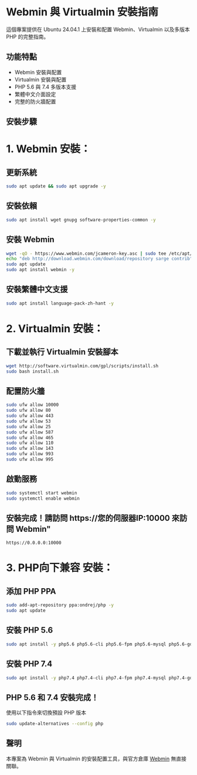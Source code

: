 # Webmin 與 Virtualmin 安裝指南

這個專案提供在 Ubuntu 24.04.1 上安裝和配置 Webmin、Virtualmin 以及多版本 PHP 的完整指南。

## 功能特點

- Webmin 安裝與配置
- Virtualmin 安裝與配置
- PHP 5.6 與 7.4 多版本支援
- 繁體中文介面設定
- 完整的防火牆配置

## 安裝步驟

# 1. Webmin 安裝：

## 更新系統
```bash
sudo apt update && sudo apt upgrade -y
```
## 安裝依賴
```bash
sudo apt install wget gnupg software-properties-common -y
```
## 安裝 Webmin
```bash
wget -qO - https://www.webmin.com/jcameron-key.asc | sudo tee /etc/apt/trusted.gpg.d/webmin.asc
echo "deb http://download.webmin.com/download/repository sarge contrib" | sudo tee /etc/apt/sources.list.d/webmin.list
sudo apt update
sudo apt install webmin -y
```
## 安裝繁體中文支援
```bash
sudo apt install language-pack-zh-hant -y
```

# 2. Virtualmin 安裝：
## 下載並執行 Virtualmin 安裝腳本
```bash
wget http://software.virtualmin.com/gpl/scripts/install.sh
sudo bash install.sh
```
## 配置防火牆
```bash
sudo ufw allow 10000
sudo ufw allow 80
sudo ufw allow 443
sudo ufw allow 53
sudo ufw allow 25
sudo ufw allow 587
sudo ufw allow 465
sudo ufw allow 110
sudo ufw allow 143
sudo ufw allow 993
sudo ufw allow 995
```
## 啟動服務
```bash
sudo systemctl start webmin
sudo systemctl enable webmin
```

## 安裝完成！請訪問 https://您的伺服器IP:10000 來訪問 Webmin"
```瀏覽器
https://0.0.0.0:10000 
```

# 3. PHP向下兼容 安裝：
## 添加 PHP PPA
```bash
sudo add-apt-repository ppa:ondrej/php -y
sudo apt update
```
## 安裝 PHP 5.6
```bash
sudo apt install -y php5.6 php5.6-cli php5.6-fpm php5.6-mysql php5.6-gd php5.6-curl php5.6-mbstring
```
## 安裝 PHP 7.4
```bash
sudo apt install -y php7.4 php7.4-cli php7.4-fpm php7.4-mysql php7.4-gd php7.4-curl php7.4-mbstring
```
## PHP 5.6 和 7.4 安裝完成！
使用以下指令來切換預設 PHP 版本
```bash
sudo update-alternatives --config php
```



## 聲明
本專案為 Webmin 與 Virtualmin 的安裝配置工具，與官方倉庫 [Webmin](https://github.com/webmin/webmin) 無直接關聯。
